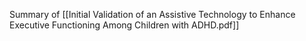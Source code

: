 Summary of [[Initial Validation of an Assistive Technology to Enhance Executive Functioning Among Children with ADHD.pdf]]